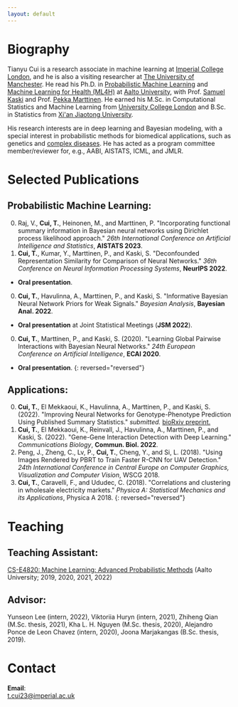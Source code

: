 ```yaml
---
layout: default
---
```


# Biography
Tianyu Cui is a research associate in machine learning at [Imperial College London](https://www.imperial.ac.uk/), and he is also a visiting researcher at [The University of Manchester](https://www.manchester.ac.uk/). He read his Ph.D. in [Probabilistic Machine Learning](https://research.cs.aalto.fi/pml/) and [Machine Learning for Health (ML4H)](https://users.ics.aalto.fi/~pemartti/) at [Aalto University](http://www.aalto.fi/en/), with Prof. [Samuel Kaski](https://people.aalto.fi/samuel.kaski) and Prof. [Pekka Marttinen](https://users.ics.aalto.fi/~pemartti/). He earned his M.Sc. in Computational Statistics and Machine Learning from [University College London](https://www.ucl.ac.uk/) and B.Sc. in Statistics from [Xi'an Jiaotong University](http://en.xjtu.edu.cn/). 

His research interests are in deep learning and Bayesian modeling, with a special interest in probabilistic methods for biomedical applications, such as genetics and [complex diseases](https://ukdri.ac.uk/). He has acted as a program committee member/reviewer for, e.g., AABI, AISTATS, ICML, and JMLR.


# Selected Publications

## Probabilistic Machine Learning:
0. Raj, V., **Cui, T.**, Heinonen, M., and Marttinen, P. "Incorporating functional summary information in Bayesian neural networks using Dirichlet process likelihood approach." _26th International Conference on Artificial Intelligence and Statistics_, **AISTATS 2023**.
0. **Cui, T.**, Kumar, Y., Marttinen, P., and Kaski, S. "Deconfounded Representation Similarity for Comparison of Neural Networks." _36th Conference on Neural Information Processing Systems_, **NeurIPS 2022**.
- **Oral presentation**.
0. **Cui, T.**, Havulinna, A., Marttinen, P., and Kaski, S. "Informative Bayesian Neural Network Priors for Weak Signals." _Bayesian Analysis_, **Bayesian Anal. 2022**.     
- **Oral presentation** at Joint Statistical Meetings (**JSM 2022**).
0. **Cui, T.**, Marttinen, P., and Kaski, S. (2020). "Learning Global Pairwise Interactions with Bayesian Neural Networks." _24th European Conference on Artificial Intelligence_, **ECAI 2020**.
- **Oral presentation**.
{: reversed="reversed"}

## Applications:
0. **Cui, T.**, El Mekkaoui, K., Havulinna, A., Marttinen, P., and Kaski, S. (2022). "Improving Neural Networks for Genotype-Phenotype Prediction Using Published Summary Statistics." _submitted._ [bioRxiv preprint.](https://www.biorxiv.org/content/10.1101/2021.11.09.467937v1)
0. **Cui, T.**, El Mekkaoui, K., Reinvall, J., Havulinna, A., Marttinen, P., and Kaski, S. (2022). "Gene-Gene Interaction Detection with Deep Learning." _Communications Biology_, **Commun. Biol. 2022**. 
0. Peng, J., Zheng, C., Lv, P., **Cui, T.**, Cheng, Y., and Si, L. (2018). "Using Images Rendered by PBRT to Train Faster R-CNN for UAV Detection." _24th International Conference in Central Europe on Computer Graphics, Visualization and Computer Vision_, WSCG 2018.
0. **Cui, T.**, Caravelli, F., and Ududec, C. (2018). "Correlations and clustering in wholesale electricity markets." _Physica A: Statistical Mechanics and its Applications_, Physica A 2018.
{: reversed="reversed"}


# Teaching

## Teaching Assistant:
[CS-E4820: Machine Learning: Advanced Probabilistic Methods](https://mycourses.aalto.fi/course/view.php?id=24365) (Aalto University; 2019, 2020, 2021, 2022)

## Advisor:
Yunseon Lee (intern, 2022), Viktoriia Huryn (intern, 2021), Zhiheng Qian (M.Sc. thesis, 2021), Kha L. H. Nguyen (M.Sc. thesis, 2020), Alejandro Ponce de Leon Chavez (intern, 2020), Joona Marjakangas (B.Sc. thesis, 2019).

# Contact
**Email**:   
[t.cui23@imperial.ac.uk](mailto:t.cui23@imperial.ac.uk)

